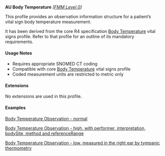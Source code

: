 **AU Body Temperature** *[[FMM Level 0](guidance.html)]*

This profile provides an observation information structure for a patient’s vital sign body temperature measurement.

It has been derived from the core R4 specification [Body Temperature](http://hl7.org/fhir/StructureDefinition/bodytemp) vital signs profile. 
Refer to that profile for an outline of its mandatory requirements.


#### Usage Notes
* Requires appropriate SNOMED CT coding
* Compatible with core [Body Temperature](http://hl7.org/fhir/StructureDefinition/bodytemp) vital signs profile
* Coded measurement units are restricted to metric only


#### Extensions

No extensions are used in this profile.


#### Examples

[Body Temperature Observation - normal](Observation-bodytemp-example0.html)

[Body Temperature Observation - high, with performer, interpretation, bodySite, method and referenceRange](Observation-bodytemp-example1.html)

[Body Temperature Observation - low, measured in the right ear by tympanic thermometry](Observation-bodytemp-example2.html)
